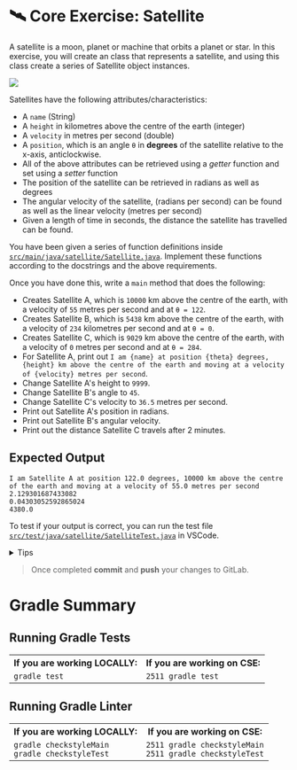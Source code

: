 # 🛰️ Core Exercise: Satellite

A satellite is a moon, planet or machine that orbits a planet or star. In this exercise, you will create an class that represents a satellite, and using this class create a series of Satellite object instances.

![](/images/Satellite.png)

Satellites have the following attributes/characteristics:

- A `name` (String)
- A `height` in kilometres above the centre of the earth (integer)
- A `velocity` in metres per second (double)
- A `position`, which is an angle `θ` in **degrees** of the satellite relative to the x-axis, anticlockwise.
- All of the above attributes can be retrieved using a _getter_ function and set using a _setter_ function
- The position of the satellite can be retrieved in radians as well as degrees
- The angular velocity of the satellite, (radians per second) can be found as well as the linear velocity (metres per second)
- Given a length of time in seconds, the distance the satellite has travelled can be found.

You have been given a series of function definitions inside [`src/main/java/satellite/Satellite.java`](/src/main/java/satellite/Satellite.java). Implement these functions according to the docstrings and the above requirements.

Once you have done this, write a `main` method that does the following:

- Creates Satellite A, which is `10000` km above the centre of the earth, with a velocity of `55` metres per second and at `θ = 122`.
- Creates Satellite B, which is `5438` km above the centre of the earth, with a velocity of `234` kilometres per second and at `θ = 0`.
- Creates Satellite C, which is `9029` km above the centre of the earth, with a velocity of `0` metres per second and at `θ = 284`.
- For Satellite A, print out `I am {name} at position {theta} degrees, {height} km above the centre of the earth and moving at a velocity of {velocity} metres per second`.
- Change Satellite A's height to `9999`.
- Change Satellite B's angle to `45`.
- Change Satellite C's velocity to `36.5` metres per second.
- Print out Satellite A's position in radians.
- Print out Satellite B's angular velocity.
- Print out the distance Satellite C travels after 2 minutes.

## Expected Output

```
I am Satellite A at position 122.0 degrees, 10000 km above the centre of the earth and moving at a velocity of 55.0 metres per second
2.129301687433082
0.04303052592865024
4380.0
```

To test if your output is correct, you can run the test file [`src/test/java/satellite/SatelliteTest.java`](/src/test/java/satellite/SatelliteTest.java) in VSCode.

<details>
  <summary>Tips</summary>
  <ol>
    <li>
      You will need to store all of the attributes as fields in the class. This
      can be done above your constructor by declaring each field. For example:
      <br />
      <code>private String name;</code><br />
      You don't have to set the field to be any particular value (they will be
      null by default for objects, and 0 for primitive data types like
      integers).
    </li>
    <li>
      In the constructor, initialise all of the fields to the parameters using
      the syntax: <br />
      <code>this.name = name;</code>
    </li>
    <li>
      You can convert between degrees and radians using
      <code>Math.toDegrees(theta)</code> and <code>Math.toRadians(theta)</code>.
    </li>
    <li>
      The formula for conversion between linear and angular velocity is 
      <code>linear velocity = radius * angular velocity</code> i.e. 
      <code>angular velocity = linear velocity / radius</code>. Think about what
      the 'radius' is here!
    </li>
  </ol>
</details>

> Once completed **commit** and **push** your changes to GitLab.

# Gradle Summary

## Running Gradle Tests

<table>
  <tr>
    <th>If you are working LOCALLY:</th>
    <th>If you are working on CSE:</th>
  </tr>
  <tr>
    <td><code>gradle test</code></td>
    <td><code>2511 gradle test</code></td>
  </tr>
</table>

## Running Gradle Linter

<table>
  <tr>
    <th>If you are working LOCALLY:</th>
    <th>If you are working on CSE:</th>
  </tr>
  <tr>
    <td>
      <code>gradle checkstyleMain</code><br />
      <code>gradle checkstyleTest</code>
    </td>
    <td>
      <code>2511 gradle checkstyleMain</code><br />
      <code>2511 gradle checkstyleTest</code>
    </td>
  </tr>
</table>
